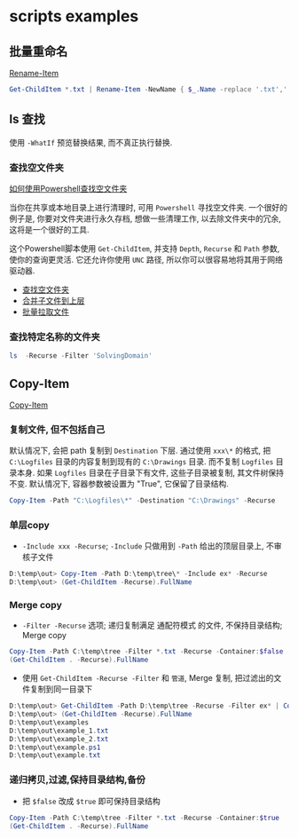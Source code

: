 # scripts examples

## 批量重命名

[Rename-Item](https://docs.microsoft.com/zh-cn/powershell/module/Microsoft.PowerShell.Management/Rename-Item?view=powershell-7)

```powershell
Get-ChildItem *.txt | Rename-Item -NewName { $_.Name -replace '.txt','.log' }
```

## ls 查找

使用 `-WhatIf` 预览替换结果, 而不真正执行替换.

### 查找空文件夹

[如何使用Powershell查找空文件夹](如何使用Powershell查找空文件夹)

当你在共享或本地目录上进行清理时, 可用 `Powershell` 寻找空文件夹.
一个很好的例子是, 你要对文件夹进行永久存档, 想做一些清理工作, 以去除文件夹中的冗余, 这将是一个很好的工具.

这个Powershell脚本使用 `Get-ChildItem`, 并支持 `Depth`, `Recurse` 和 `Path` 参数, 使你的查询更灵活.
它还允许你使用 `UNC` 路径, 所以你可以很容易地将其用于网络驱动器.

+ [查找空文件夹](Get-EmptyDirectory.ps1)
+ [合并子文件到上层](Merge-ChildItem.ps1)
+ [批量拉取文件](receive-adb.ps1)

### 查找特定名称的文件夹

```powershell
ls  -Recurse -Filter 'SolvingDomain'
```

## Copy-Item

[Copy-Item](https://learn.microsoft.com/en-us/powershell/module/Microsoft.PowerShell.Management/Copy-Item)

### 复制文件, 但不包括自己

默认情况下, 会把 path 复制到 `Destination` 下层.
通过使用 `xxx\*` 的格式, 把 `C:\Logfiles` 目录的内容复制到现有的 `C:\Drawings` 目录.
而不复制 `Logfiles` 目录本身.
如果 `Logfiles` 目录在子目录下有文件, 这些子目录被复制, 其文件树保持不变.
默认情况下, 容器参数被设置为 "True", 它保留了目录结构.

```powershell
Copy-Item -Path "C:\Logfiles\*" -Destination "C:\Drawings" -Recurse
```

### 单层copy

+ `-Include xxx -Recurse`; `-Include` 只做用到 `-Path` 给出的顶层目录上, 不审核子文件

```powershell
D:\temp\out> Copy-Item -Path D:\temp\tree\* -Include ex* -Recurse
D:\temp\out> (Get-ChildItem -Recurse).FullName
```

### Merge copy

+ `-Filter -Recurse` 选项; 递归复制满足 通配符模式 的文件, 不保持目录结构; Merge copy

```powershell
Copy-Item -Path C:\temp\tree -Filter *.txt -Recurse -Container:$false
(Get-ChildItem . -Recurse).FullName
```

+ 使用 `Get-ChildItem -Recurse -Filter` 和 `管道`, Merge 复制, 把过滤出的文件复制到同一目录下

```powershell
D:\temp\out> Get-ChildItem -Path D:\temp\tree -Recurse -Filter ex* | Copy-Item
D:\temp\out> (Get-ChildItem -Recurse).FullName
D:\temp\out\examples
D:\temp\out\example_1.txt
D:\temp\out\example_2.txt
D:\temp\out\example.ps1
D:\temp\out\example.txt
```

### 递归拷贝,过滤,保持目录结构,备份

+ 把 `$false` 改成 `$true` 即可保持目录结构

```powershell
Copy-Item -Path C:\temp\tree -Filter *.txt -Recurse -Container:$true
(Get-ChildItem . -Recurse).FullName
```
